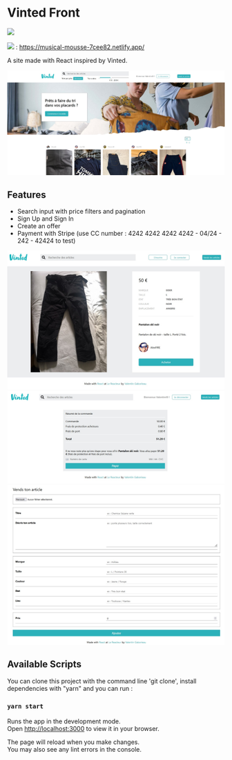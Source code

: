 # Vinted Front

<img src="https://img.shields.io/badge/React-20232A?style=for-the-badge&logo=react&logoColor=61DAFB">

<img src="https://api.netlify.com/api/v1/badges/442c11d2-e86f-4974-b2ac-c08e8b233569/deploy-status"> : <a href="https://musical-mousse-7cee82.netlify.app/" target="_blank">https://musical-mousse-7cee82.netlify.app/</a>

A site made with React inspired by Vinted.

<img src="./src/assets/img/preview/vinted1.jpg" alt="vinted front"/>

## Features

- Search input with price filters and pagination
- Sign Up and Sign In
- Create an offer
- Payment with Stripe (use CC number : 4242 4242 4242 4242 - 04/24 - 242 - 42424 to test)

<img src="./src/assets/img/preview/vinted2.jpg" alt="vinted offer page"/>

<img src="./src/assets/img/preview/vinted3.jpg" alt="vinted payment"/>

<img src="./src/assets/img/preview/vinted4.jpg" alt="vinted create offer"/>

## Available Scripts

You can clone this project with the command line 'git clone', install dependencies with "yarn" and you can run :

### `yarn start`

Runs the app in the development mode.\
Open [http://localhost:3000](http://localhost:3000) to view it in your browser.

The page will reload when you make changes.\
You may also see any lint errors in the console.
